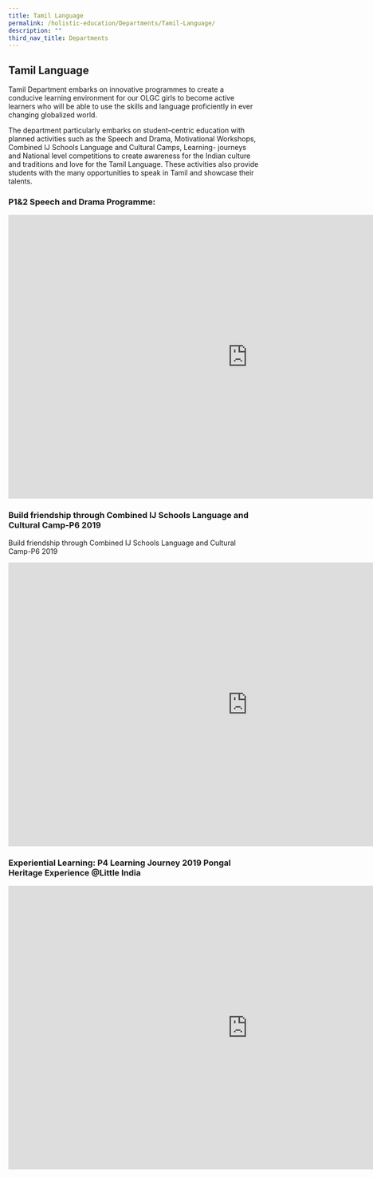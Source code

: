 ```yaml
---
title: Tamil Language
permalink: /holistic-education/Departments/Tamil-Language/
description: ""
third_nav_title: Departments
---
```

## Tamil Language 

Tamil Department embarks on innovative programmes to create a conducive learning environment for our OLGC girls to become active learners who will be able to use the skills and language proficiently in ever changing globalized world.&nbsp;  
  
The department particularly embarks on student–centric education with planned activities such as the Speech and Drama, Motivational Workshops, Combined IJ Schools Language and Cultural Camps, Learning- journeys and National level competitions to create awareness for the Indian culture and traditions and love for the Tamil Language. These activities also provide students with the many opportunities to speak in Tamil and showcase their talents.

### P1&amp;2 Speech and Drama Programme:

<iframe src="https://docs.google.com/presentation/d/e/2PACX-1vTkfZ5es10MJXqlmddRAE4P8hamxRAXeyH6DF5wJbpS5wT0s75-8DrYVkYJlvw2j0VdyaLxpl4VsdRq/embed?start=false&amp;loop=false&amp;delayms=3000" frameborder="0" width="960" height="569" allowfullscreen="true"></iframe>

### Build friendship through Combined IJ Schools Language and Cultural Camp-P6 2019

Build friendship through Combined IJ Schools Language and Cultural Camp-P6 2019

<iframe allowfullscreen="true" height="569" width="960" frameborder="0" src="https://docs.google.com/presentation/d/e/2PACX-1vRZNUWaPJGNs2CPW2ZydV7DZg85-j4x0N-rZS08pHbnbo66Tb37Trhz3iRDrpwrlk5n6pwFYtZs7GQ5/embed?start=false&amp;loop=false&amp;delayms=3000"></iframe>

### Experiential Learning: P4 Learning Journey 2019 Pongal Heritage Experience @Little India

<iframe allowfullscreen="true" height="569" width="960" frameborder="0" src="https://docs.google.com/presentation/d/e/2PACX-1vS0Q4-Pvd8JMYPhAfWqUr0qU5kn92rjTfzeDuTADqijTHIqeQv4rh06w0KfsnTYtmKQhUA12-bfJFtU/embed?start=false&amp;loop=false&amp;delayms=3000"></iframe>

